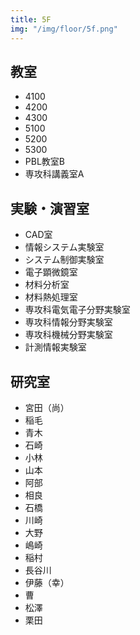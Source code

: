 ```yaml
---
title: 5F
img: "/img/floor/5f.png"
---
```


## 教室
* 4100
* 4200
* 4300
* 5100
* 5200
* 5300
* PBL教室B
* 専攻科講義室A

## 実験・演習室
* CAD室
* 情報システム実験室
* システム制御実験室
* 電子顕微鏡室
* 材料分析室
* 材料熱処理室
* 専攻科電気電子分野実験室
* 専攻科情報分野実験室
* 専攻科機械分野実験室
* 計測情報実験室

## 研究室
* 宮田（尚）
* 稲毛
* 青木
* 石崎
* 小林
* 山本
* 阿部
* 相良
* 石橋
* 川崎
* 大野
* 嶋崎
* 稲村
* 長谷川
* 伊藤（幸）
* 曹
* 松澤
* 栗田

